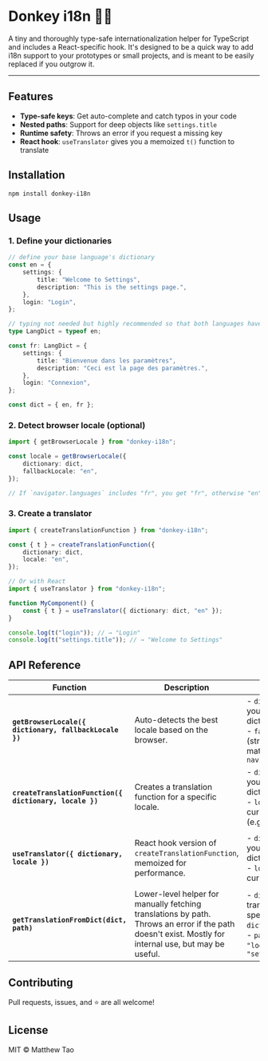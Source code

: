 # Donkey i18n 🐴🌐

A tiny and thoroughly type-safe internationalization helper for TypeScript and includes a React-specific hook. It's designed to be a quick way to add i18n support to your prototypes or small projects, and is meant to be easily replaced if you outgrow it.

---

## Features

- **Type-safe keys**: Get auto-complete and catch typos in your code
- **Nested paths**: Support for deep objects like `settings.title`
- **Runtime safety**: Throws an error if you request a missing key
- **React hook**: `useTranslator` gives you a memoized `t()` function to translate

## Installation

`npm install donkey-i18n`

## Usage

### 1. Define your dictionaries

```ts
// define your base language's dictionary
const en = {
    settings: {
        title: "Welcome to Settings",
        description: "This is the settings page.",
    },
    login: "Login",
};

// typing not needed but highly recommended so that both languages have the same structure
type LangDict = typeof en;

const fr: LangDict = {
    settings: {
        title: "Bienvenue dans les paramètres",
        description: "Ceci est la page des paramètres.",
    },
    login: "Connexion",
};

const dict = { en, fr };
```

### 2. Detect browser locale (optional)

```ts
import { getBrowserLocale } from "donkey-i18n";

const locale = getBrowserLocale({
    dictionary: dict,
    fallbackLocale: "en",
});

// If `navigator.languages` includes "fr", you get "fr", otherwise "en".
```

### 3. Create a translator

```ts
import { createTranslationFunction } from "donkey-i18n";

const { t } = createTranslationFunction({
    dictionary: dict,
    locale: "en",
});

// Or with React
import { useTranslator } from "donkey-i18n";

function MyComponent() {
    const { t } = useTranslator({ dictionary: dict, "en" });
}

console.log(t("login")); // → "Login"
console.log(t("settings.title")); // → "Welcome to Settings"
```

## API Reference

| Function                                                | Description                                                                                                                                           | Parameters                                                                                                                               | Returns                                                                                                             |
| ------------------------------------------------------- | ----------------------------------------------------------------------------------------------------------------------------------------------------- | ---------------------------------------------------------------------------------------------------------------------------------------- | ------------------------------------------------------------------------------------------------------------------- |
| **`getBrowserLocale({ dictionary, fallbackLocale })`**  | Auto-detects the best locale based on the browser.                                                                                                    | - `dictionary` (object): your whole locale dictionary<br>- `fallbackLocale` (string): used if no match in `navigator.languages`          | The best matching locale key, or the fallback.                                                                      |
| **`createTranslationFunction({ dictionary, locale })`** | Creates a translation function for a specific locale.                                                                                                 | - `dictionary` (object): your full locale dictionary<br>- `locale` (string): the current language key (e.g., `"en"`, `"fr"`)             | `{ t }`, a type-safe wrapper around `getTranslationFromDict` for the given language. Example: `t("settings.title")` |
| **`useTranslator({ dictionary, locale })`**             | React hook version of `createTranslationFunction`, memoized for performance.                                                                          | - `dictionary` (object): your full locale dictionary<br>- `locale` (string): the current language key                                    | `{ t }`, a type-safe wrapper around `getTranslationFromDict` for the given language. Example: `t("settings.title")` |
| **`getTranslationFromDict(dict, path)`**                | Lower-level helper for manually fetching translations by path. Throws an error if the path doesn't exist. Mostly for internal use, but may be useful. | - `dict` (object): translations for a specific locale (e.g., `dict.en`)<br>- `path` (string): like `"login"` or `"settings.description"` | The translated string. Throws an error if the path doesn't exist                                                    |

## Contributing

Pull requests, issues, and ⭐️ are all welcome!

## License

MIT © Matthew Tao
